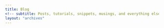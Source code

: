 ```yaml
---
title: Blog
<!-- subtitle: Posts, tutorials, snippets, musings, and everything else. -->
layout: "archives"
---
```

